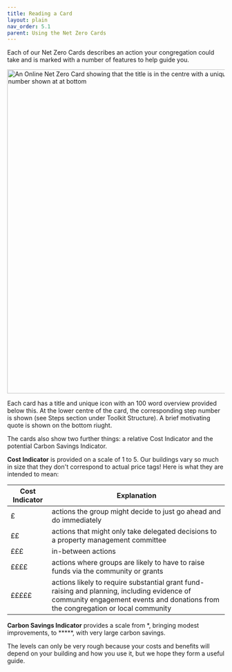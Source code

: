 ```yaml
---
title: Reading a Card
layout: plain
nav_order: 5.1
parent: Using the Net Zero Cards
--- 
```


Each of our Net Zero Cards describes an action your congregation could take and is marked with a number of features to help guide you.  

<img src='{{ "graphics/Reading-NetZeroCards.jpg" | relative_url }}' alt="An Online Net Zero Card showing that the title is in the centre with a unique icon for that card and the step number shown at at bottom" title="annotated card front" width="750px"/>

Each card has a title and unique icon with an 100 word overview provided below this. At the lower centre of the card, the corresponding step number is shown (see Steps section under Toolkit Structure). A brief motivating quote is shown on the bottom riught.

The cards also show two further things: a relative Cost Indicator and the potential Carbon Savings Indicator.

**Cost Indicator** is provided on a scale of 1 to 5. Our buildings vary so much in size that they don't correspond to actual price tags! Here is what they are intended to mean:

| Cost Indicator | Explanation                                                  |
| -------------- | ------------------------------------------------------------ |
| £              | actions the group might decide to just go ahead and do immediately |
| ££             | actions that might only take delegated decisions to a property management committee |
| £££            | in-between actions                                           |
| ££££           | actions where groups are likely to have to raise funds via the community or grants |
| £££££          | actions likely to require substantial grant fund-raising and planning, including evidence of community engagement events and donations from the congregation or local community |

**Carbon Savings Indicator** provides a scale from \*, bringing modest improvements, to \*\*\*\*\*, with very large carbon savings.

The levels can only be very rough because your costs and benefits will depend on your building and how you use it, but we hope they form a useful guide.  
